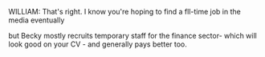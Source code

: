 WILLIAM: That's right. I know you're hoping to find a fll-time job in the media eventually 

but Becky mostly recruits temporary staff for the finance sector- which will look good on your CV - and generally pays better too.
